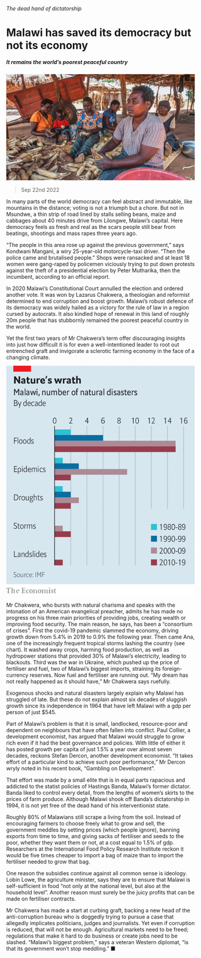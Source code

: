 ###### The dead hand of dictatorship

# Malawi has saved its democracy but not its economy 

##### It remains the world’s poorest peaceful country 

![image](images/20220924_MAP002.jpg) 

> Sep 22nd 2022 

In many parts of the world democracy can feel abstract and immutable, like mountains in the distance; voting is not a triumph but a chore. But not in Msundwe, a thin strip of road lined by stalls selling beans, maize and cabbages about 40 minutes drive from Lilongwe, Malawi’s capital. Here democracy feels as fresh and real as the scars people still bear from beatings, shootings and mass rapes three years ago. 

“The people in this area rose up against the previous government,” says Kondwani Mangani, a wiry 25-year-old motorcycle-taxi driver. “Then the police came and brutalised people.” Shops were ransacked and at least 18 women were gang-raped by policemen viciously trying to put down protests against the theft of a presidential election by Peter Mutharika, then the incumbent, according to an official report. 

In 2020 Malawi’s Constitutional Court annulled the election and ordered another vote. It was won by Lazarus Chakwera, a theologian and reformist determined to end corruption and boost growth. Malawi’s robust defence of its democracy was widely hailed as a victory for the rule of law in a region cursed by autocrats. It also kindled hope of renewal in this land of roughly 20m people that has stubbornly remained the poorest peaceful country in the world. 

Yet the first two years of Mr Chakwera’s term offer discouraging insights into just how difficult it is for even a well-intentioned leader to root out entrenched graft and invigorate a sclerotic farming economy in the face of a changing climate.

![image](images/20220924_MAC036.png) 


Mr Chakwera, who bursts with natural charisma and speaks with the intonation of an American evangelical preacher, admits he has made no progress on his three main priorities of providing jobs, creating wealth or improving food security. The main reason, he says, has been a “consortium of crises”. First the covid-19 pandemic slammed the economy, driving growth down from 5.4% in 2019 to 0.9% the following year. Then came Ana, one of the increasingly frequent tropical storms lashing the country (see chart). It washed away crops, harming food production, as well as hydropower stations that provided 30% of Malawi’s electricity, leading to blackouts. Third was the war in Ukraine, which pushed up the price of fertiliser and fuel, two of Malawi’s biggest imports, straining its foreign-currency reserves. Now fuel and fertiliser are running out. “My dream has not really happened as it should have,” Mr Chakwera says ruefully.

Exogenous shocks and natural disasters largely explain why Malawi has struggled of late. But these do not explain almost six decades of sluggish growth since its independence in 1964 that have left Malawi with a gdp per person of just $545. 

Part of Malawi’s problem is that it is small, landlocked, resource-poor and dependent on neighbours that have often fallen into conflict. Paul Collier, a development economist, has argued that Malawi would struggle to grow rich even if it had the best governance and policies. With little of either it has posted growth per capita of just 1.5% a year over almost seven decades, reckons Stefan Dercon, another development economist. “It takes effort of a particular kind to achieve such poor performance,” Mr Dercon wryly noted in his recent book, “Gambling on Development”. 

That effort was made by a small elite that is in equal parts rapacious and addicted to the statist policies of Hastings Banda, Malawi’s former dictator. Banda liked to control every detail, from the lengths of women’s skirts to the prices of farm produce. Although Malawi shook off Banda’s dictatorship in 1994, it is not yet free of the dead hand of his interventionist state. 

Roughly 80% of Malawians still scrape a living from the soil. Instead of encouraging farmers to choose freely what to grow and sell, the government meddles by setting prices (which people ignore), banning exports from time to time, and giving sacks of fertiliser and seeds to the poor, whether they want them or not, at a cost equal to 1.5% of gdp. Researchers at the International Food Policy Research Institute reckon it would be five times cheaper to import a bag of maize than to import the fertiliser needed to grow that bag. 

One reason the subsidies continue against all common sense is ideology. Lobin Lowe, the agriculture minister, says they are to ensure that Malawi is self-sufficient in food “not only at the national level, but also at the household level”. Another reason must surely be the juicy profits that can be made on fertiliser contracts.

Mr Chakwera has made a start at curbing graft, backing a new head of the anti-corruption bureau who is doggedly trying to pursue a case that allegedly implicates politicians, judges and journalists. Yet even if corruption is reduced, that will not be enough. Agricultural markets need to be freed; regulations that make it hard to do business or create jobs need to be slashed. “Malawi’s biggest problem,” says a veteran Western diplomat, “is that its government won’t stop meddling.” ■

